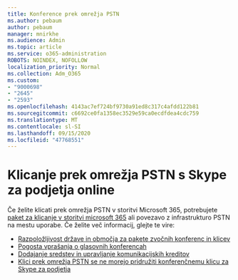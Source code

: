 ```yaml
---
title: Konference prek omrežja PSTN
ms.author: pebaum
author: pebaum
manager: mnirkhe
ms.audience: Admin
ms.topic: article
ms.service: o365-administration
ROBOTS: NOINDEX, NOFOLLOW
localization_priority: Normal
ms.collection: Adm_O365
ms.custom:
- "9000698"
- "2645"
- "2593"
ms.openlocfilehash: 4143ac7ef724bf9730a91ed8c317c4afdd122b81
ms.sourcegitcommit: c6692ce0fa1358ec3529e59ca0ecdfdea4cdc759
ms.translationtype: MT
ms.contentlocale: sl-SI
ms.lasthandoff: 09/15/2020
ms.locfileid: "47768551"
---
```

# <a name="pstn-calling-with-skype-for-business-online"></a>Klicanje prek omrežja PSTN s Skype za podjetja online

Če želite klicati prek omrežja PSTN v storitvi Microsoft 365, potrebujete [paket za klicanje v storitvi microsoft 365](https://docs.microsoft.com/microsoftteams/what-is-phone-system-in-office-365#more-about-calling-plans) ali povezavo z infrastrukturo PSTN na mestu uporabe. Če želite več informacij, glejte te vire: 

- [Razpoložljivost države in območja za pakete zvočnih konferenc in klicev](https://docs.microsoft.com/microsoftteams/country-and-region-availability-for-audio-conferencing-and-calling-plans/country-and-region-availability-for-audio-conferencing-and-calling-plans) 
- [Pogosta vprašanja o glasovnih konferencah](https://docs.microsoft.com/microsoftteams/audio-conferencing-common-questions)
- [Dodajanje sredstev in upravljanje komunikacijskih kreditov](https://docs.microsoft.com/microsoftteams/add-funds-and-manage-communications-credits)
- [Klici prek omrežja PSTN se ne morejo pridružiti konferenčnemu klicu za Skype za podjetja](https://docs.microsoft.com/SkypeForBusiness/troubleshoot/online-conferencing/pstn-callers-cant-join-dial-in-call)